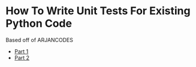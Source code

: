 # How To Write Unit Tests For Existing Python Code

Based off of ARJANCODES

- [Part 1](https://youtu.be/ULxMQ57engo)
- [Part 2](https://youtu.be/NI5IGAim8XU)
